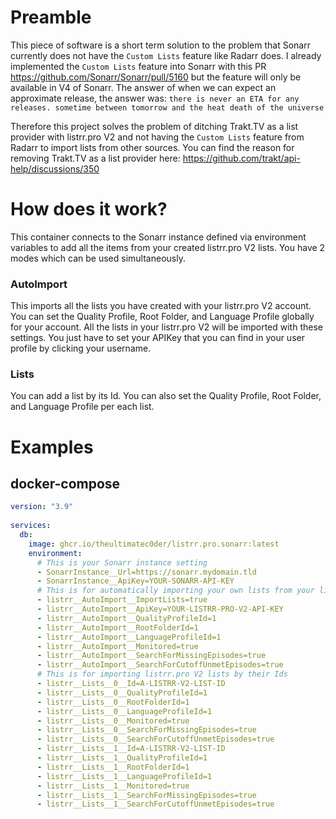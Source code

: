 # Preamble
This piece of software is a short term solution to the problem that Sonarr currently does not have the `Custom Lists` feature like Radarr does. I already implemented the `Custom Lists` feature into Sonarr with this PR https://github.com/Sonarr/Sonarr/pull/5160 but the feature will only be available in V4 of Sonarr. The answer of when we can expect an approximate release, the answer was: `there is never an ETA for any releases. sometime between tomorrow and the heat death of the universe`

Therefore this project solves the problem of ditching Trakt.TV as a list provider with listrr.pro V2 and not having the `Custom Lists` feature from Radarr to import lists from other sources. You can find the reason for removing Trakt.TV as a list provider here: https://github.com/trakt/api-help/discussions/350

# How does it work?
This container connects to the Sonarr instance defined via environment variables to add all the items from your created listrr.pro V2 lists. You have 2 modes which can be used simultaneously.

### AutoImport
This imports all the lists you have created with your listrr.pro V2 account. You can set the Quality Profile, Root Folder, and Language Profile globally for your account. All the lists in your listrr.pro V2 will be imported with these settings. You just have to set your APIKey that you can find in your user profile by clicking your username.

### Lists
You can add a list by its Id. You can also set the Quality Profile, Root Folder, and Language Profile per each list.


# Examples

## docker-compose
``` yaml
version: "3.9"
   
services:
  db:
    image: ghcr.io/theultimatec0der/listrr.pro.sonarr:latest
    environment:
      # This is your Sonarr instance setting
      - SonarrInstance__Url=https://sonarr.mydomain.tld
      - SonarrInstance__ApiKey=YOUR-SONARR-API-KEY
      # This is for automatically importing your own lists from your listrr.pro V2 account
      - listrr__AutoImport__ImportLists=true
      - listrr__AutoImport__ApiKey=YOUR-LISTRR-PRO-V2-API-KEY
      - listrr__AutoImport__QualityProfileId=1
      - listrr__AutoImport__RootFolderId=1
      - listrr__AutoImport__LanguageProfileId=1
      - listrr__AutoImport__Monitored=true
      - listrr__AutoImport__SearchForMissingEpisodes=true
      - listrr__AutoImport__SearchForCutoffUnmetEpisodes=true
      # This is for importing listrr.pro V2 lists by their Ids
      - listrr__Lists__0__Id=A-LISTRR-V2-LIST-ID
      - listrr__Lists__0__QualityProfileId=1
      - listrr__Lists__0__RootFolderId=1
      - listrr__Lists__0__LanguageProfileId=1
      - listrr__Lists__0__Monitored=true
      - listrr__Lists__0__SearchForMissingEpisodes=true
      - listrr__Lists__0__SearchForCutoffUnmetEpisodes=true
      - listrr__Lists__1__Id=A-LISTRR-V2-LIST-ID
      - listrr__Lists__1__QualityProfileId=1
      - listrr__Lists__1__RootFolderId=1
      - listrr__Lists__1__LanguageProfileId=1
      - listrr__Lists__1__Monitored=true
      - listrr__Lists__1__SearchForMissingEpisodes=true
      - listrr__Lists__1__SearchForCutoffUnmetEpisodes=true
```
